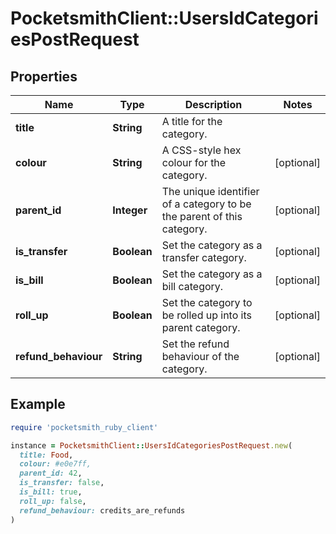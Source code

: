 # PocketsmithClient::UsersIdCategoriesPostRequest

## Properties

| Name | Type | Description | Notes |
| ---- | ---- | ----------- | ----- |
| **title** | **String** | A title for the category. |  |
| **colour** | **String** | A CSS-style hex colour for the category. | [optional] |
| **parent_id** | **Integer** | The unique identifier of a category to be the parent of this category. | [optional] |
| **is_transfer** | **Boolean** | Set the category as a transfer category. | [optional] |
| **is_bill** | **Boolean** | Set the category as a bill category. | [optional] |
| **roll_up** | **Boolean** | Set the category to be rolled up into its parent category. | [optional] |
| **refund_behaviour** | **String** | Set the refund behaviour of the category. | [optional] |

## Example

```ruby
require 'pocketsmith_ruby_client'

instance = PocketsmithClient::UsersIdCategoriesPostRequest.new(
  title: Food,
  colour: #e0e7ff,
  parent_id: 42,
  is_transfer: false,
  is_bill: true,
  roll_up: false,
  refund_behaviour: credits_are_refunds
)
```

